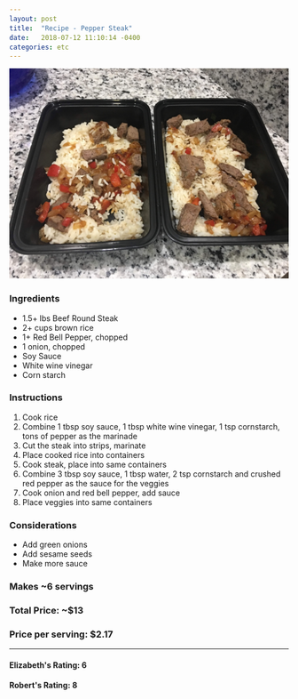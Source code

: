 ```yaml
---
layout: post
title:  "Recipe - Pepper Steak"
date:   2018-07-12 11:10:14 -0400
categories: etc
---
```


![Picture](/images/recipes/pepper-steak.jpg)

### Ingredients
* 1.5+ lbs Beef Round Steak
* 2+ cups brown rice
* 1+ Red Bell Pepper, chopped
* 1 onion, chopped
* Soy Sauce
* White wine vinegar
* Corn starch

### Instructions
1. Cook rice
2. Combine 1 tbsp soy sauce, 1 tbsp white wine vinegar, 1 tsp cornstarch, tons of pepper as the marinade
3. Cut the steak into strips, marinate
4. Place cooked rice into containers
5. Cook steak, place into same containers
6. Combine 3 tbsp soy sauce, 1 tbsp water, 2 tsp cornstarch and crushed red pepper as the sauce for the veggies
7. Cook onion and red bell pepper, add sauce
8. Place veggies into same containers

### Considerations
* Add green onions
* Add sesame seeds
* Make more sauce

### Makes ~6 servings
### Total Price: ~$13
### Price per serving: $2.17

----

#### Elizabeth's Rating: 6
#### Robert's Rating: 8
